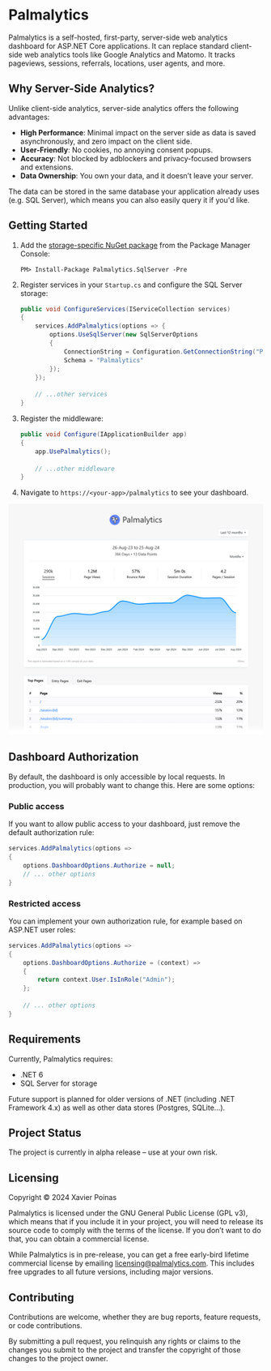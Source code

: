 ﻿# Palmalytics

Palmalytics is a self-hosted, first-party, server-side web analytics dashboard for ASP.NET Core applications. It can replace standard client-side web analytics tools like Google Analytics and Matomo. It tracks pageviews, sessions, referrals, locations, user agents, and more.


## Why Server-Side Analytics?

Unlike client-side analytics, server-side analytics offers the following advantages:

- **High Performance**: Minimal impact on the server side as data is saved asynchronously, and zero impact on the client side.
- **User-Friendly**: No cookies, no annoying consent popups.
- **Accuracy**: Not blocked by adblockers and privacy-focused browsers and extensions.
- **Data Ownership**: You own your data, and it doesn’t leave your server.

The data can be stored in the same database your application already uses (e.g. SQL Server), which means you can also easily query it if you'd like.


## Getting Started

1. Add the [storage-specific NuGet package][0] from the Package Manager Console:

    ```shell
    PM> Install-Package Palmalytics.SqlServer -Pre
    ```
    
2. Register services in your `Startup.cs` and configure the SQL Server storage:

    ```csharp
    public void ConfigureServices(IServiceCollection services)
    {
        services.AddPalmalytics(options => {
            options.UseSqlServer(new SqlServerOptions
            {
                ConnectionString = Configuration.GetConnectionString("PalmalyticsConnection"),
                Schema = "Palmalytics"
            });
        });

        // ...other services
    }
    ```
    
3. Register the middleware:

    ```csharp
    public void Configure(IApplicationBuilder app)
    {
        app.UsePalmalytics();

        // ...other middleware
    }
    ```
    
4. Navigate to `https://<your-app>/palmalytics` to see your dashboard.

<img src="Documentation/screenshot.webp" alt="Screenshot of the Palmalytics dashboard" />

## Dashboard Authorization

By default, the dashboard is only accessible by local requests. In production, you will probably want to change this. Here are some options:

### Public access

If you want to allow public access to your dashboard, just remove the default authorization rule:

```csharp
services.AddPalmalytics(options =>
{
    options.DashboardOptions.Authorize = null;
    // ... other options
}
```

### Restricted access

You can implement your own authorization rule, for example based on ASP.NET user roles:

```csharp
services.AddPalmalytics(options =>
{
    options.DashboardOptions.Authorize = (context) =>
    {
        return context.User.IsInRole("Admin");
    };

    // ... other options
}
```


## Requirements

Currently, Palmalytics requires:

- .NET 6
- SQL Server for storage

Future support is planned for older versions of .NET (including .NET Framework 4.x) as well as other data stores (Postgres, SQLite…).


## Project Status

The project is currently in alpha release – use at your own risk.


## Licensing

Copyright © 2024 Xavier Poinas

Palmalytics is licensed under the GNU General Public License (GPL v3), which means that if you include it in your project, you will need to release its source code to comply with the terms of the license. If you don’t want to do that, you can obtain a commercial license.

While Palmalytics is in pre-release, you can get a free early-bird lifetime commercial license by emailing [licensing@palmalytics.com](mailto:licensing@palmalytics.com). This includes free upgrades to all future versions, including major versions.


## Contributing

Contributions are welcome, whether they are bug reports, feature requests, or code contributions.

By submitting a pull request, you relinquish any rights or claims to the changes you submit to the project and transfer the copyright of those changes to the project owner.

[0]: https://www.nuget.org/packages?q=palmalytics